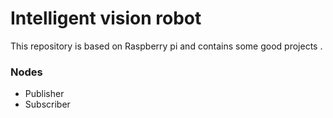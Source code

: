 # Intelligent vision robot
This repository is based on Raspberry pi and contains some good projects .

### Nodes
- Publisher
- Subscriber
